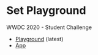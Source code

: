# Set Playground
WWDC 2020 - Student Challenge

* [Playground](playground/) (latest)
* [App](app/)

